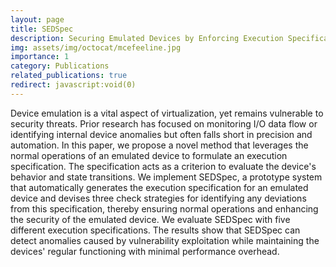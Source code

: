 ```yaml
---
layout: page
title: SEDSpec
description: Securing Emulated Devices by Enforcing Execution Specification
img: assets/img/octocat/mcefeeline.jpg
importance: 1
category: Publications
related_publications: true
redirect: javascript:void(0)
---
```


Device emulation is a vital aspect of virtualization, yet remains vulnerable to security threats. Prior research has focused on monitoring I/O data flow or identifying internal device anomalies but often falls short in precision and automation. In this paper, we propose a novel method that leverages the normal operations of an emulated device to formulate an execution specification. The specification acts as a criterion to evaluate the device's behavior and state transitions. We implement SEDSpec, a prototype system that automatically generates the execution specification for an emulated device and devises three check strategies for identifying any deviations from this specification, thereby ensuring normal operations and enhancing the security of the emulated device. We evaluate SEDSpec with five different execution specifications. The results show that SEDSpec can detect anomalies caused by vulnerability exploitation while maintaining the devices' regular functioning with minimal performance overhead.
